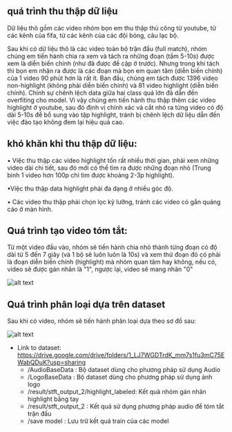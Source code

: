 
## quá trình thu thập dữ liệu
Dữ liệu thô gồm các video nhóm bọn em thu thập thủ công từ youtube, từ các kênh của fifa, từ các kênh của các đội bóng, câu lạc bộ.

Sau khi có dữ liệu thô là các video toàn bộ trận đấu (full match), nhóm chúng em tiến hành chia ra xem và tách ra những đoạn (tầm 5-10s) được xem là diễn biến chính (như đã được đề cập ở trước). Nhưng trong khi tách thì bọn em nhận ra được là các đoạn mà bọn em quan tâm (diễn biến chính) của 1 video 90 phút hơn là rất ít. Ban đầu, chúng em tách được 1396 video non-highlight (không phải diễn biến chính) và 81 video highlight (diễn biến chính). Chính sự chênh lệch data giữa hai class quá lớn đã dẫn đến overfiting cho model. Vì vậy chúng em tiến hành thu thập thêm các video highlight ở youtube, sau đó định vị chính xác và cắt nhỏ ra từng video có độ dài 5-10s để bổ sung vào tập highlight, tránh bị chênh lệch dữ liệu dẫn đến việc đào tạo không đem lại hiệu quả cao.

## khó khăn khi thu thập dữ liệu:
•	Việc thu thập các video highlight tốn rất nhiều thời gian, phải xem những video dài chi tiết, sau đó mới có thể tìm ra được những đoạn nhỏ (Trung bình 1 video hơn 100p chỉ tìm được khoảng 2-3p highlight).

•Việc thu thập data highlight phải đa dạng ở nhiều góc độ.

•	Các video thu thập phải chọn lọc kỹ lưỡng, tránh các video có gắn quảng cáo ở màn hình.

## Quá trình tạo video tóm tắt:

Từ một video đầu vào, nhóm sẽ tiến hành chia nhỏ thành từng đoạn có độ dài từ 5 đến 7 giây (và 1 bộ sẽ luôn luôn là 10s) và xem thử đoạn đó có phải là đoạn diễn biến chính (highlight)
mà nhóm quan tâm hay không, nếu có, video sẽ được gán nhãn là "1", ngược lại, video sẽ mang nhãn "0"

![alt text](https://github.com/minz1337/CS114.M11/blob/main/images/qua_trinh_tao_video_tom_tat.png)

## Quá trình phân loại dựa trên dataset

Sau khi có video, nhóm sẽ tiến hành phân loại dựa theo sơ đồ sau:

![alt text](https://github.com/minz1337/CS114.M11/blob/main/images/Qua_trinh_phan_loai.png)

- Link to dataset: https://drive.google.com/drive/folders/1_LJ7WGDTrdK_mm7s1fu3mC75EWabQDuK?usp=sharing
     - /AudioBaseData : Bộ dataset dùng cho phương pháp sử dụng Audio
     - /LogoBaseData : Bộ dataset dùng cho phương pháp sử dụng ảnh logo
     - /result/stft_output_2/highlight_labeled: Kết quả nhóm gán nhãn highlight bằng tay
     - /result/stft_output_2 : Kết quả sử dụng phương pháp audio để tóm tắt trận đấu
     - /save model : Lưu trữ kết quả train của các model
